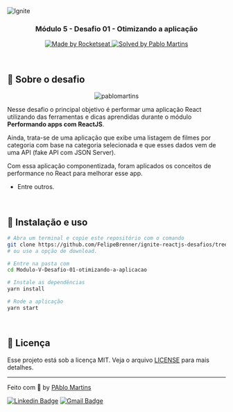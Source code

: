<img src=".github/ignite.png" alt="Ignite" >

<h3 align="center">
  Módulo 5 - Desafio 01 - Otimizando a aplicação
</h3>

<p align="center">
  <a href="https://rocketseat.com.br">
    <img alt="Made by Rocketseat" src="https://img.shields.io/badge/made%20by-Rocketseat-%2306b656?style=flat-square">
  </a>
  
  <a href="https://www.linkedin.com/in/rafaeldcmartins/">
    <img alt="Solved by Pablo Martins" src="https://img.shields.io/badge/solved%20by-Pablo%20Martins-%2306b656?style=flat-square">
  </a>
</p>

<br>

## :rocket: Sobre o desafio

<p align="center">
  <img src=".github/pablomartins.png" alt="pablomartins">
</p>

Nesse desafio o principal objetivo é performar uma aplicação React utilizando das ferramentas e dicas aprendidas durante o módulo **Performando apps com ReactJS**.

Ainda, trata-se de uma aplicação que exibe uma listagem de filmes por categoria com base na categoria selecionada e que esses dados vem de uma API (fake API com JSON Server).

Com essa aplicação componentizada, foram aplicados os conceitos de performance no React para melhorar esse app.

- Entre outros.

<br>

## :wrench: Instalação e uso

```bash
# Abra um terminal e copie este repositório com o comando
git clone https://github.com/FelipeBrenner/ignite-reactjs-desafios/tree/main/chapter-V-desafio-01-otimizando-a-aplicacao
# ou use a opção de download.

# Entre na pasta com 
cd Modulo-V-Desafio-01-otimizando-a-aplicacao

# Instale as dependências
yarn install

# Rode a aplicação
yarn start
```

<br>

## :memo: Licença

Esse projeto está sob a licença MIT. Veja o arquivo [LICENSE](/LICENSE) para mais detalhes.

---

Feito com :purple_heart: by [PAblo Martins](https://github.com/martinsmartins1515)

[![Linkedin Badge](https://img.shields.io/badge/-Pablo%20Martins-blue?style=flat-square&logo=Linkedin&logoColor=white&link=https://www.linkedin.com/in/pablomartins1515/)](https://www.linkedin.com/in/pablomartins1515/) 
[![Gmail Badge](https://img.shields.io/badge/-pablomartins1515@gmail.com-c14438?style=flat-square&logo=Gmail&logoColor=white&link=mailto:pablomartins1515@gmail.com)](mailto:pablomartins1515@gmail.com)
